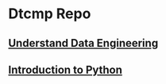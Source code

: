 # Dtcmp Repo

## [Understand Data Engineering](./understand_data_engineering/)




## [Introduction to Python](./introduction_to_python/)

